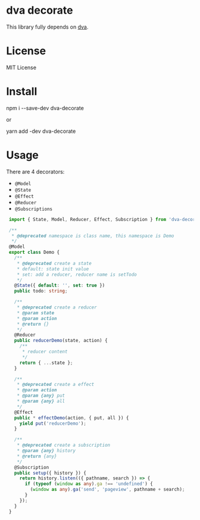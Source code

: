 # dva decorate
This library fully depends on [dva](https://github.com/dvajs/dva.git).

# License
MIT License

# Install
 npm i --save-dev dva-decorate

 or

 yarn add -dev dva-decorate

# Usage

There are 4 decorators:
* `@Model`
* `@State`
* `@Effect`
* `@Reducer`
* `@Subscriptions`

```typescript
 import { State, Model, Reducer, Effect, Subscription } from 'dva-decorate';

 /**
  * @deprecated namespace is class name, this namespace is Demo
  */
 @Model
 export class Demo {
   /**
    * @deprecated create a state
    * default: state init value
    * set: add a reducer, reducer name is setTodo
    */
   @State({ default: '', set: true })
   public todo: string;

   /**
    * @deprecated create a reducer
    * @param state
    * @param action
    * @return {}
    */
   @Reducer
   public reducerDemo(state, action) {
     /**
      * reducer content
      */
     return { ...state };
   }

   /**
    * @deprecated create a effect
    * @param action
    * @param {any} put
    * @param {any} all
    */
   @Effect
   public * effectDemo(action, { put, all }) {
     yield put('reducerDemo');
   }

   /**
    * @deprecated create a subscription
    * @param {any} history
    * @return {any}
    */
   @Subscription
   public setup({ history }) {
     return history.listen(({ pathname, search }) => {
       if (typeof (window as any).ga !== 'undefined') {
         (window as any).ga('send', 'pageview', pathname + search);
       }
     });
   }
 }
```